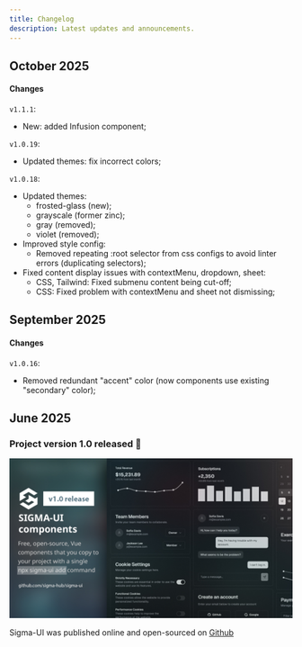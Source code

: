 ```yaml
---
title: Changelog
description: Latest updates and announcements.
---
```


## October 2025

#### Changes

`v1.1.1`: 
- New: added Infusion component;

`v1.0.19`: 
- Updated themes: fix incorrect colors;

`v1.0.18`: 
- Updated themes: 
  - frosted-glass (new);
  - grayscale (former zinc);
  - gray (removed);
  - violet (removed);
- Improved style config: 
  - Removed repeating :root selector from css configs to avoid linter errors (duplicating selectors);
- Fixed content display issues with contextMenu, dropdown, sheet:
  - CSS, Tailwind: Fixed submenu content being cut-off;
  - CSS: Fixed problem with contextMenu and sheet not dismissing;

## September 2025

#### Changes

`v1.0.16`: 
- Removed redundant "accent" color (now components use existing "secondary" color);

## June 2025

### Project version 1.0 released 🎉

![Project version 1.0 released](../../assets/release-1.0-banner-2.jpg)

Sigma-UI was published online and open-sourced on [Github](https://github.com/sigma-hub/sigma-ui)
